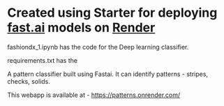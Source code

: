 # Created using Starter for deploying [fast.ai](https://www.fast.ai) models on [Render](https://render.com)


fashiondx_1.ipynb has the code for the Deep learning classifier. 

requirements.txt has the 


A pattern classifier built using Fastai. It can identify patterns - stripes, checks, solids.
 

This webapp is available at - https://patterns.onrender.com/

